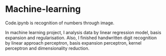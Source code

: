 # Machine-learning

Code.ipynb is recognition of numbers through image.


In machine learning project, I analysis data by linear regression model, basis expansion and regularisation. 
Also, I finished handwritten digit recognition by linear approach perceptron, basis expansion perceptron, kernel perceptron and dimensionality reduction. 
